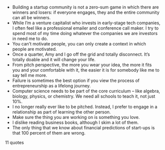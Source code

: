  - Building a startup community is not a zero-sum game in which there are winners and losers: if everyone engages, they and the entire community can all be winners.
 - While I’m a venture capitalist who invests in early-stage tech companies, I often feel like a professional emailer and conference call maker. I try to spend most of my time doing whatever the companies we are investors in need me to do.
 - You can’t motivate people, you can only create a context in which people are motivated.
 - Once a quarter, Amy and I go off the grid and totally disconnect. It’s totally doable and it will change your life.
 - From pitch perspective, the more you wear your idea, the more it fits you and your comfortable with it, the easier it is for somebody like me to say tell me more.
 - Failure is sometimes the best option if you view the process of entrepreneurship as a lifelong journey.
 - Computer science needs to be part of the core curriculum – like algebra, biology, physics, or chemistry. We need all schools to teach it, not just 10%.
 - I no longer really ever like to be pitched. Instead, I prefer to engage in a relationship as part of learning the other person.
 - Make sure the thing you are working on is something you love.
 - I dislike reading business books, although I skim a lot of them.
 - The only thing that we know about financial predictions of start-ups is that 100 percent of them are wrong.

11 quotes